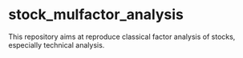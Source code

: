 # stock_mulfactor_analysis
This repository aims at reproduce classical factor analysis of stocks, especially technical analysis.
